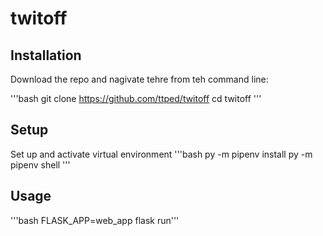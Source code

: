 # twitoff

## Installation

Download the repo and nagivate tehre from teh command line:

'''bash
git clone https://github.com/ttped/twitoff
cd twitoff
'''

## Setup

Set up and activate virtual environment
'''bash
py -m pipenv install
py -m pipenv shell
'''

## Usage

'''bash
FLASK_APP=web_app flask run'''
